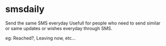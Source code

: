 smsdaily
========

Send the same SMS everyday
Usefull for people who need to send similar or same updates or wishes everyday through SMS.

eg: Reached?, Leaving now, etc...
